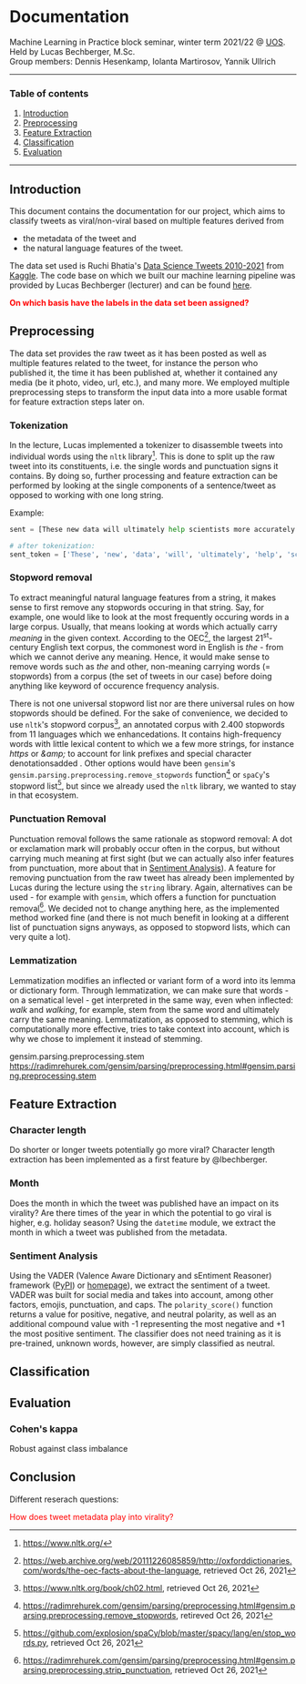 # Documentation
Machine Learning in Practice block seminar, winter term 2021/22 @ [UOS](https://www.uni-osnabrueck.de/startseite/).  
Held by Lucas Bechberger, M.Sc.  
Group members: Dennis Hesenkamp, Iolanta Martirosov, Yannik Ullrich

---
### Table of contents
1. [Introduction](#introduction)
1. [Preprocessing](#preprocessing)
2. [Feature Extraction](#feature_extraction)
3. [Classification](#classification)
4. [Evaluation](#evaluation)

---

<!-- Introduction section -->
<a name='introduction'></a>

## Introduction

This document contains the documentation for our project, which aims to classify tweets as viral/non-viral based on multiple features derived from  

- the metadata of the tweet and
- the natural language features of the tweet.

The data set used is Ruchi Bhatia's [Data Science Tweets 2010-2021](https://www.kaggle.com/ruchi798/data-science-tweets) from [Kaggle](https://www.kaggle.com/). The code base on which we built our machine learning pipeline was provided by Lucas Bechberger (lecturer) and can be found [here](https://github.com/lbechberger/MLinPractice). 

<p style='color:red'><b>On which basis have the labels in the data set been assigned?</b></p>


<!-- Preprocessing section -->
<a name='preprocessing'></a>

## Preprocessing

The data set provides the raw tweet as it has been posted as well as multiple features related to the tweet, for instance the person who published it, the time it has been published at, whether it contained any media (be it photo, video, url, etc.), and many more. We employed multiple preprocessing steps to transform the input data into a more usable format for feature extraction steps later on.

### Tokenization
In the lecture, Lucas implemented a tokenizer to disassemble tweets into individual words using the `nltk` library[^nltk]. This is done to split up the raw tweet into its constituents, i.e. the single words and punctuation signs it contains. By doing so, further processing and feature extraction can be performed by looking at the single components of a sentence/tweet as opposed to working with one long string.

Example:  

```python
sent = [These new data will ultimately help scientists more accurately project the fate of the glacier]

# after tokenization:
sent_token = ['These', 'new', 'data', 'will', 'ultimately', 'help', 'scientists', 'more', 'accurately', 'project', 'the', 'fate', 'of', 'the', 'glacier']
```


### Stopword removal
To extract meaningful natural language features from a string, it makes sense to first remove any stopwords occuring in that string. Say, for example, one would like to look at the most frequently occuring words in a large corpus. Usually, that means looking at words which actually carry _meaning_ in the given context. According to the OEC[^oec], the largest 21<sup>st</sup>-century English text corpus, the commonest word in English is _the_ - from which we cannot derive any meaning. Hence, it would make sense to remove words such as _the_ and other, non-meaning carrying words (= stopwords) from a corpus (the set of tweets in our case) before doing anything like keyword of occurence frequency analysis.  

There is not one universal stopword list nor are there universal rules on how stopwords should be defined. For the sake of convenience, we decided to use `nltk`'s stopword corpus[^nltk_stopwords], an annotated corpus with 2.400 stopwords from 11 languages which we enhancedations. It contains high-frequency words with little lexical content to which we a few more strings, for instance _https_ or _\&amp;_ to account for link prefixes and special character denotationsadded . Other options would have been `gensim`'s `gensim.parsing.preprocessing.remove_stopwords` function[^gensim_stopwords] or `spaCy`'s stopword list[^spacy_stopwords], but since we already used the `nltk` library, we wanted to stay in that ecosystem.

### Punctuation Removal
Punctuation removal follows the same rationale as stopword removal: A dot or exclamation mark will probably occur often in the corpus, but without carrying much meaning at first sight (but we can actually also infer features from punctuation, more about that in [Sentiment Analysis](#sentiment_analysis)). A feature for removing punctuation from the raw tweet has already been implemented by Lucas during the lecture using the `string` library. Again, alternatives can be used - for example with `gensim`, which offers a function for punctuation removal[^gensim-punctuation]. We decided not to change anything here, as the implemented method worked fine (and there is not much benefit in looking at a different list of punctuation signs anyways, as opposed to stopword lists, which can very quite a lot).

### Lemmatization
Lemmatization modifies an inflected or variant form of a word into its lemma or dictionary form. Through lemmatization, we can make sure that words - on a sematical level - get interpreted in the same way, even when inflected: _walk_ and _walking_, for example, stem from the same word and ultimately carry the same meaning. Lemmatization, as opposed to stemming, which is computationally more effective, tries to take context into account, which is why we chose to implement it instead of stemming.


gensim.parsing.preprocessing.stem
https://radimrehurek.com/gensim/parsing/preprocessing.html#gensim.parsing.preprocessing.stem

<!-- Feature extraction section -->
<a name='feature_extraction'></a>

## Feature Extraction

### Character length
Do shorter or longer tweets potentially go more viral? Character length extraction has been implemented as a first 
feature by @lbechberger.

### Month
Does the month in which the tweet was published have an impact on its virality? Are there times of the year in which 
the potential to go viral is higher, e.g. holiday season? Using the `datetime` module, we extract the month in which a 
tweet was published from the metadata.

<a name='sentiment_analysis'></a>
### Sentiment Analysis
Using the VADER (Valence Aware Dictionary and sEntiment Reasoner) framework ([PyPI](https://pypi.org/project/vaderSentiment/)) 
or [homepage](https://github.com/cjhutto/vaderSentiment )), we extract the sentiment of a tweet. VADER was built 
for social media and takes into account, among other factors, emojis, punctuation, and caps. The `polarity_score()` function 
returns a value for positive, negative, and neutral polarity, as well as an additional compound value with -1 representing 
the most negative and +1 the most positive sentiment. The classifier does not need training as it is pre-trained, 
unknown words, however, are simply classified as neutral.

<!-- Classifier section -->
<a name='classification'></a>

## Classification

<!-- Evaluation section -->
<a name='evaluation'></a>

## Evaluation

### Cohen's kappa
Robust against class imbalance


## Conclusion
Different reserach questions:  
<p style='color:red'>How does tweet metadata play into virality?</p>



<!-- Footnotes -->
[^nltk]: <https://www.nltk.org/>
[^oec]: <https://web.archive.org/web/20111226085859/http://oxforddictionaries.com/words/the-oec-facts-about-the-language>, retrieved Oct 26, 2021
[^nltk_stopwords]: <https://www.nltk.org/book/ch02.html>, retrieved Oct 26, 2021
[^gensim_stopwords]: <https://radimrehurek.com/gensim/parsing/preprocessing.html#gensim.parsing.preprocessing.remove_stopwords>, retireved Oct 26, 2021
[^spacy_stopwords]: <https://github.com/explosion/spaCy/blob/master/spacy/lang/en/stop_words.py>, retrieved Oct 26, 2021
[^gensim-punctuation]: <https://radimrehurek.com/gensim/parsing/preprocessing.html#gensim.parsing.preprocessing.strip_punctuation>, retrieved Oct 26, 2021

<!-- -->
